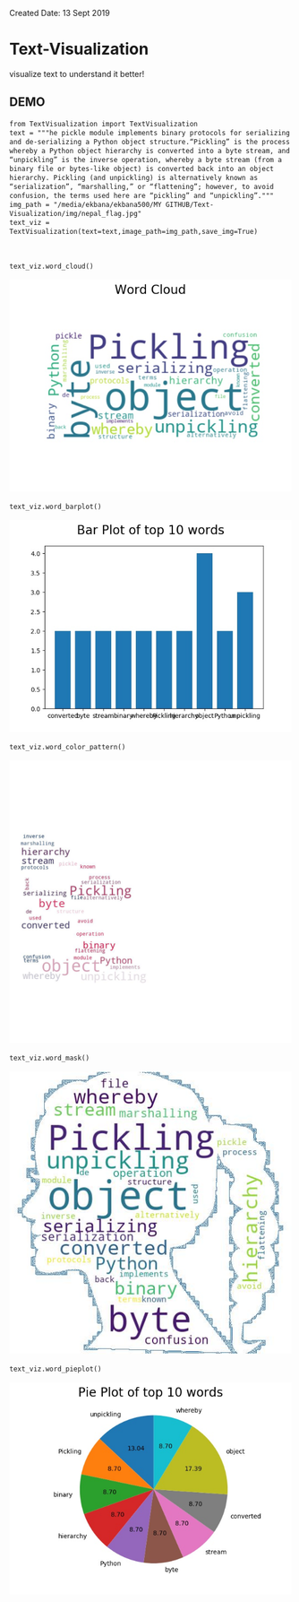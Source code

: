  Created Date: 13 Sept 2019 
 
 # Text-Visualization
visualize text to understand it better!



## DEMO
```
from TextVisualization import TextVisualization
text = """he pickle module implements binary protocols for serializing and de-serializing a Python object structure.“Pickling” is the process whereby a Python object hierarchy is converted into a byte stream, and “unpickling” is the inverse operation, whereby a byte stream (from a binary file or bytes-like object) is converted back into an object hierarchy. Pickling (and unpickling) is alternatively known as “serialization”, “marshalling,” or “flattening”; however, to avoid confusion, the terms used here are “pickling” and “unpickling”."""
img_path = "/media/ekbana/ekbana500/MY GITHUB/Text-Visualization/img/nepal_flag.jpg"
text_viz = TextVisualization(text=text,image_path=img_path,save_img=True)
``` 
<br>

`text_viz.word_cloud()` <br> <br>
![alt text](https://github.com/pemagrg1/Text-Visualization/blob/master/saved_img/word_cloud.jpg)


`text_viz.word_barplot()` <br> <br>
![alt text](https://github.com/pemagrg1/Text-Visualization/blob/master/saved_img/word_barplot.jpg)


`text_viz.word_color_pattern()` <br> <br>
![alt text](https://github.com/pemagrg1/Text-Visualization/blob/master/saved_img/word_color_pattern_nepal_flag.jpg)


`text_viz.word_mask()` <br> <br>
![alt text](https://github.com/pemagrg1/Text-Visualization/blob/master/saved_img/word_mask_female.jpg)


`text_viz.word_pieplot()` <br> <br>
![alt text](https://github.com/pemagrg1/Text-Visualization/blob/master/saved_img/word_pie_plot.jpg)

